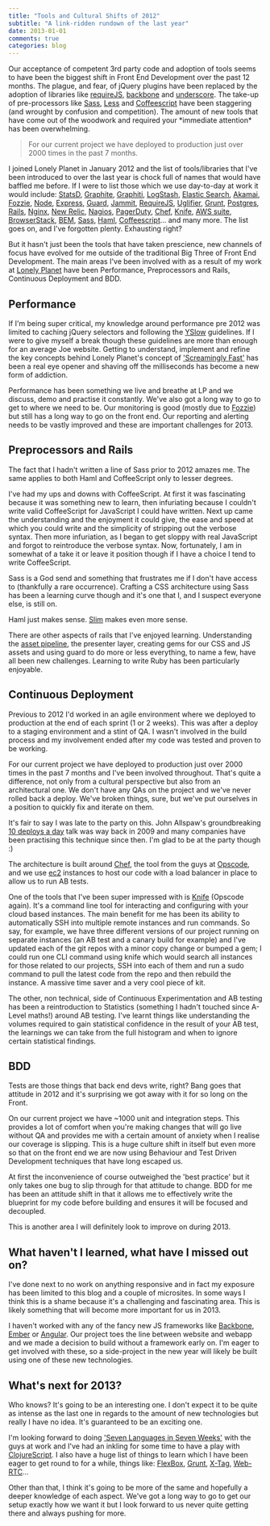 ```yaml
---
title: "Tools and Cultural Shifts of 2012"
subtitle: "A link-ridden rundown of the last year"
date: 2013-01-01
comments: true
categories: blog
---
```


<p class="blog-intro">Our acceptance of competent 3rd party code and adoption of tools seems to have been the biggest shift in Front End Development over the past 12 months. The plague, and fear, of jQuery plugins have been replaced by the adoption of libraries like <a href="http://requirejs.org/">requireJS</a>, <a href="http://backbonejs.org/">backbone</a> and <a href="http://underscorejs.org/">underscore</a>. The take-up of pre-processors like <a href="http://sass-lang.com/">Sass</a>, <a href="http://lesscss.org/">Less</a> and <a href="http://coffeescript.org/">Coffeescript</a> have been staggering (and wrought by confusion and competition). The amount of new tools that have come out of the woodwork and required your *immediate attention* has been overwhelming.</p>

<blockquote class="pull-quote">For our current project we have deployed to production just over 2000 times in the past 7 months.</blockquote>

I joined Lonely Planet in January 2012 and the list of tools/libraries that I've been introduced to over the last year is chock full of names that would have baffled me before. If I were to list those which we use day-to-day at work it would include: [StatsD](https://github.com/etsy/statsd), [Graphite](http://graphite.wikidot.com/), [Graphiti](https://github.com/paperlesspost/graphiti), [LogStash](http://logstash.net/), [Elastic Search](http://www.elasticsearch.org/), [Akamai](http://www.akamai.com), [Fozzie](https://github.com/lonelyplanet/fozzie), [Node](http://nodejs.org/), [Express](http://expressjs.com/), [Guard](https://github.com/guard/guard), [Jammit](https://github.com/documentcloud/jammit), [RequireJS](http://requirejs.org/), [Uglifier](https://github.com/lautis/uglifier), [Grunt](http://gruntjs.com/), [Postgres](http://www.postgresql.org/), [Rails](http://rubyonrails.org/), [Nginx](http://wiki.nginx.org/Main), [New Relic](http://newrelic.com/), [Nagios](http://www.nagios.org/), [PagerDuty](http://www.pagerduty.com/), [Chef](http://www.opscode.com/chef/), [Knife](http://wiki.opscode.com/display/chef/Knife), [AWS suite](http://aws.amazon.com/), [BrowserStack](http://www.browserstack.com/), [BEM](http://bem.info/method/), [Sass](http://sass-lang.com/), [Haml](http://haml.info/), [Coffeescript](http://coffeescript.org/)&hellip; and many more. The list goes on, and I've forgotten plenty. Exhausting right?

But it hasn't just been the tools that have taken prescience, new channels of focus have evolved for me outside of the traditional Big Three  of Front End Development. The main areas I've been involved with as a result of my work at [Lonely Planet](http://www.lonelyplanet.com/vietnam/ho-chi-minh-city/hotels) have been Performance, Preprocessors and Rails, Continuous Deployment and BDD.

## Performance

If I'm being super critical, my knowledge around performance pre 2012 was limited to caching jQuery selectors and following the [YSlow](http://developer.yahoo.com/yslow/) guidelines. If I were to give myself a break though these guidelines are more than enough for an average Joe website. Getting to understand, implement and refine the key concepts behind Lonely Planet's concept of ['Screamingly Fast'](http://www.slideshare.net/mbjenn/performance-and-metrics-at-lonely-planet-14589911) has been a real eye opener and shaving off the milliseconds has become a new form of addiction.

Performance has been something we live and breathe at LP and we discuss, demo and practise it constantly. We've also got a long way to go to get to where we need to be. Our monitoring is good (mostly due to [Fozzie](https://github.com/lonelyplanet/fozzie)) but still has a long way to go on the front end. Our reporting and alerting needs to be vastly improved and these are important challenges for 2013.

## Preprocessors and Rails

The fact that I hadn't written a line of Sass prior to 2012 amazes me. The same applies to both Haml and CoffeeScript only to lesser degrees.

I've had my ups and downs with CoffeeScript. At first it was fascinating because it was something new to learn, then infuriating because I couldn't write valid CoffeeScript for JavaScript I could have written. Next up came the understanding and the enjoyment it could give, the ease and speed at which you could write and the simplicity of stripping out the verbose syntax. Then more infuriation, as I began to get sloppy with real JavaScript and forgot to reintroduce the verbose syntax.
Now, fortunately, I am in somewhat of a take it or leave it position though if I have a choice I tend to write CoffeeScript.

Sass is a God send and something that frustrates me if I don't have access to (thankfully a rare occurrence). Crafting a CSS architecture using Sass has been a learning curve though and it's one that I, and I suspect everyone else, is still on.

Haml just makes sense. [Slim](http://slim-lang.com/) makes even more sense.

There are other aspects of rails that I've enjoyed learning. Understanding the [asset pipeline](http://guides.rubyonrails.org/asset_pipeline.html), the presenter layer, creating gems for our CSS and JS assets and using guard to do more or less everything, to name a few, have all been new challenges. Learning to write Ruby has been particularly enjoyable.

## Continuous Deployment

Previous to 2012 I'd worked in an agile environment where we deployed to production at the end of each sprint (1 or 2 weeks). This was after a deploy to a staging environment and a stint of QA. I wasn't involved in the build process and my involvement ended after my code was tested and proven to be working.

For our current project we have deployed to production just over 2000 times in the past 7 months and I've been involved throughout. That's quite a difference, not only from a cultural perspective but also from an architectural one. We don't have any QAs on the project and we've never rolled back a deploy. We've broken things, sure, but we've put ourselves in a position to quickly fix and iterate on them.

It's fair to say I was late to the party on this. John Allspaw's groundbreaking [10 deploys a day](http://www.slideshare.net/jallspaw/10-deploys-per-day-dev-and-ops-cooperation-at-flickr) talk was way back in 2009 and many companies have been practising this technique since then. I'm glad to be at the party though :)

The architecture is built around [Chef](http://www.opscode.com/chef/), the tool from the guys at [Opscode](http://www.opscode.com/), and we use [ec2](http://aws.amazon.com/ec2/) instances to host our code with a load balancer in place to allow us to run AB tests.

One of the tools that I've been super impressed with is [Knife](http://wiki.opscode.com/display/chef/Knife) (Opscode again). It's a command line tool for interacting and configuring with your cloud based instances. The main benefit for me has been its ability to automatically SSH into multiple remote instances and run commands. So say, for example, we have three different versions of our project running on separate instances (an AB test and a canary build for example) and I've updated each of the git repos with a minor copy change or bumped a gem; I could run one CLI command using knife which would search all instances for those related to our projects, SSH into each of them and run a sudo command to pull the latest code from the repo and then rebuild the instance. A massive time saver and a very cool piece of kit.

The other, non technical, side of Continuous Experimentation and AB testing has been a reintroduction to Statistics (something I hadn't touched since A-Level maths!) around AB testing. I've learnt things like understanding the volumes required to gain statistical confidence in the result of your AB test, the learnings we can take from the full histogram and when to ignore certain statistical findings.

## BDD

Tests are those things that back end devs write, right? Bang goes that attitude in 2012 and it's surprising we got away with it for so long on the Front.

On our current project we have ~1000 unit and integration steps. This provides a lot of comfort when you're making changes that will go live without QA and provides me with a certain amount of anxiety when I realise our coverage is slipping. This is a huge culture shift in itself but even more so that on the front end we are now using Behaviour and Test Driven Development techniques that have long escaped us.

At first the inconvenience of course outweighed the 'best practice' but it only takes one bug to slip through for that attitude to change. BDD for me has been an attitude shift in that it allows me to effectively write the blueprint for my code before building and ensures it will be focused and decoupled.

This is another area I will definitely look to improve on during 2013.

## What haven't I learned, what have I missed out on?

I've done next to no work on anything responsive and in fact my exposure has been limited to this blog and a couple of microsites. In some ways I think this is a shame because it's a challenging and fascinating area. This is likely something that will become more important for us in 2013.

I haven't worked with any of the fancy new JS frameworks like [Backbone](http://backbonejs.org/), [Ember](http://emberjs.com/) or [Angular](http://angularjs.org/). Our project toes the line between website and webapp and we made a decision to build without a framework early on. I'm eager to get involved with these, so a side-project in the new year will likely be built using one of these new technologies.

## What's next for 2013?

Who knows? It's going to be an interesting one. I don't expect it to be quite as intense as the last one in regards to the amount of new technologies but really I have no idea. It's guaranteed to be an exciting one.

I'm looking forward to doing ['Seven Languages in Seven Weeks'](http://pragprog.com/book/btlang/seven-languages-in-seven-weeks) with the guys at work and I've had an inkling for some time to have a play with [ClojureScript](https://github.com/clojure/clojurescript). I also have a huge list of things to learn which I have been eager to get round to for a while, things like: [FlexBox](http://www.w3.org/TR/css3-flexbox/), [Grunt](http://gruntjs.com/), [X-Tag](https://github.com/mozilla/x-tag), [Web-RTC](http://www.webrtc.org/)&hellip;

Other than that, I think it's going to be more of the same and hopefully a deeper knowledge of each aspect. We've got a long way to go to get our setup exactly how we want it but I look forward to us never quite getting there and always pushing for more.




